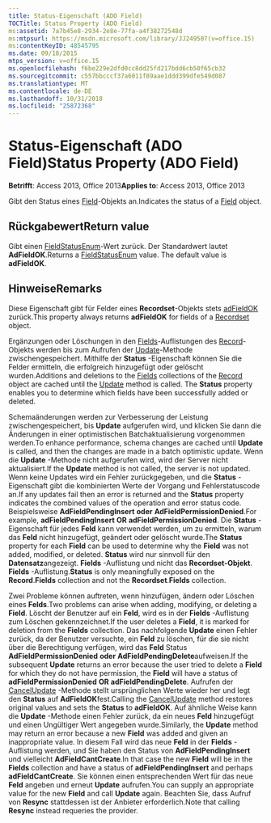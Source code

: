 ```yaml
---
title: Status-Eigenschaft (ADO Field)
TOCTitle: Status Property (ADO Field)
ms:assetid: 7a7b45e8-2934-2e8e-77fa-a4f38272548d
ms:mtpsurl: https://msdn.microsoft.com/library/JJ249507(v=office.15)
ms:contentKeyID: 48545795
ms.date: 09/18/2015
mtps_version: v=office.15
ms.openlocfilehash: f6be229e2dfd0cc8dd25fd217bdd6cb50f65cb32
ms.sourcegitcommit: c557bbcccf37a6011f89aae1ddd399dfe549d087
ms.translationtype: MT
ms.contentlocale: de-DE
ms.lasthandoff: 10/31/2018
ms.locfileid: "25872368"
---
```

# <a name="status-property-ado-field"></a><span data-ttu-id="67d0a-102">Status-Eigenschaft (ADO Field)</span><span class="sxs-lookup"><span data-stu-id="67d0a-102">Status Property (ADO Field)</span></span>


<span data-ttu-id="67d0a-103">**Betrifft**: Access 2013, Office 2013</span><span class="sxs-lookup"><span data-stu-id="67d0a-103">**Applies to**: Access 2013, Office 2013</span></span>

<span data-ttu-id="67d0a-104">Gibt den Status eines [Field](field-object-ado.md)-Objekts an.</span><span class="sxs-lookup"><span data-stu-id="67d0a-104">Indicates the status of a [Field](field-object-ado.md) object.</span></span>

## <a name="return-value"></a><span data-ttu-id="67d0a-105">Rückgabewert</span><span class="sxs-lookup"><span data-stu-id="67d0a-105">Return value</span></span>

<span data-ttu-id="67d0a-p101">Gibt einen [FieldStatusEnum](fieldstatusenum.md)-Wert zurück. Der Standardwert lautet **AdFieldOK**.</span><span class="sxs-lookup"><span data-stu-id="67d0a-p101">Returns a [FieldStatusEnum](fieldstatusenum.md) value. The default value is **adFieldOK**.</span></span>

## <a name="remarks"></a><span data-ttu-id="67d0a-108">Hinweise</span><span class="sxs-lookup"><span data-stu-id="67d0a-108">Remarks</span></span>

<span data-ttu-id="67d0a-109">Diese Eigenschaft gibt für Felder eines **Recordset**-Objekts stets [adFieldOK](recordset-object-ado.md) zurück.</span><span class="sxs-lookup"><span data-stu-id="67d0a-109">This property always returns **adFieldOK** for fields of a [Recordset](recordset-object-ado.md) object.</span></span>

<span data-ttu-id="67d0a-p102">Ergänzungen oder Löschungen in den [Fields](fields-collection-ado.md)-Auflistungen des [Record](record-object-ado.md)-Objekts werden bis zum Aufrufen der [Update](update-method-ado.md)-Methode zwischengespeichert. Mithilfe der **Status** -Eigenschaft können Sie die Felder ermitteln, die erfolgreich hinzugefügt oder gelöscht wurden.</span><span class="sxs-lookup"><span data-stu-id="67d0a-p102">Additions and deletions to the [Fields](fields-collection-ado.md) collections of the [Record](record-object-ado.md) object are cached until the [Update](update-method-ado.md) method is called. The **Status** property enables you to determine which fields have been successfully added or deleted.</span></span>

<span data-ttu-id="67d0a-112">Schemaänderungen werden zur Verbesserung der Leistung zwischengespeichert, bis **Update** aufgerufen wird, und klicken Sie dann die Änderungen in einer optimistischen Batchaktualisierung vorgenommen werden.</span><span class="sxs-lookup"><span data-stu-id="67d0a-112">To enhance performance, schema changes are cached until **Update** is called, and then the changes are made in a batch optimistic update.</span></span> <span data-ttu-id="67d0a-113">Wenn die **Update** -Methode nicht aufgerufen wird, wird der Server nicht aktualisiert.</span><span class="sxs-lookup"><span data-stu-id="67d0a-113">If the **Update** method is not called, the server is not updated.</span></span> <span data-ttu-id="67d0a-114">Wenn keine Updates wird ein Fehler zurückgegeben, und die **Status** -Eigenschaft gibt die kombinierten Werte der Vorgang und Fehlerstatuscode an.</span><span class="sxs-lookup"><span data-stu-id="67d0a-114">If any updates fail then an error is returned and the **Status** property indicates the combined values of the operation and error status code.</span></span> <span data-ttu-id="67d0a-115">Beispielsweise **AdFieldPendingInsert** **oder** **AdFieldPermissionDenied**.</span><span class="sxs-lookup"><span data-stu-id="67d0a-115">For example, **adFieldPendingInsert** **OR** **adFieldPermissionDenied**.</span></span> <span data-ttu-id="67d0a-116">Die **Status** -Eigenschaft für jedes **Feld** kann verwendet werden, um zu ermitteln, warum das **Feld** nicht hinzugefügt, geändert oder gelöscht wurde.</span><span class="sxs-lookup"><span data-stu-id="67d0a-116">The **Status** property for each **Field** can be used to determine why the **Field** was not added, modified, or deleted.</span></span> <span data-ttu-id="67d0a-117">**Status** wird nur sinnvoll für den **Datensatz**angezeigt. **Fields** -Auflistung und nicht das **Recordset-Objekt**. **Fields** -Auflistung.</span><span class="sxs-lookup"><span data-stu-id="67d0a-117">**Status** is only meaningfully exposed on the **Record**.**Fields** collection and not the **Recordset**.**Fields** collection.</span></span>

<span data-ttu-id="67d0a-118">Zwei Probleme können auftreten, wenn hinzufügen, ändern oder Löschen eines **Felds**.</span><span class="sxs-lookup"><span data-stu-id="67d0a-118">Two problems can arise when adding, modifying, or deleting a **Field**.</span></span> <span data-ttu-id="67d0a-119">Löscht der Benutzer auf ein **Feld**, wird es in der **Fields** -Auflistung zum Löschen gekennzeichnet.</span><span class="sxs-lookup"><span data-stu-id="67d0a-119">If the user deletes a **Field**, it is marked for deletion from the **Fields** collection.</span></span> <span data-ttu-id="67d0a-120">Das nachfolgende **Update** einen Fehler zurück, da der Benutzer versuchte, ein **Feld** zu löschen, für die sie nicht über die Berechtigung verfügen, wird das **Feld** Status **AdFieldPermissionDenied** **oder** **AdFieldPendingDelete**aufweisen.</span><span class="sxs-lookup"><span data-stu-id="67d0a-120">If the subsequent **Update** returns an error because the user tried to delete a **Field** for which they do not have permission, the **Field** will have a status of **adFieldPermissionDenied** **OR** **adFieldPendingDelete**.</span></span> <span data-ttu-id="67d0a-121">Aufrufen der [CancelUpdate](cancelupdate-method-ado.md) -Methode stellt ursprünglichen Werte wieder her und legt den **Status** auf **AdFieldOK**fest.</span><span class="sxs-lookup"><span data-stu-id="67d0a-121">Calling the [CancelUpdate](cancelupdate-method-ado.md) method restores original values and sets the **Status** to **adFieldOK**.</span></span> <span data-ttu-id="67d0a-122">Auf ähnliche Weise kann die **Update** -Methode einen Fehler zurück, da ein neues **Feld** hinzugefügt und einen Ungültiger Wert angegeben wurde.</span><span class="sxs-lookup"><span data-stu-id="67d0a-122">Similarly, the **Update** method may return an error because a new **Field** was added and given an inappropriate value.</span></span> <span data-ttu-id="67d0a-123">In diesem Fall wird das neue **Feld** in der **Fields** -Auflistung werden, und Sie haben den Status von **AdFieldPendingInsert** und vielleicht **AdFieldCantCreate**.</span><span class="sxs-lookup"><span data-stu-id="67d0a-123">In that case the new **Field** will be in the **Fields** collection and have a status of **adFieldPendingInsert** and perhaps **adFieldCantCreate**.</span></span> <span data-ttu-id="67d0a-124">Sie können einen entsprechenden Wert für das neue **Feld** angeben und erneut **Update** aufrufen.</span><span class="sxs-lookup"><span data-stu-id="67d0a-124">You can supply an appropriate value for the new **Field** and call **Update** again.</span></span> <span data-ttu-id="67d0a-125">Beachten Sie, dass Aufruf von **Resync** stattdessen ist der Anbieter erforderlich.</span><span class="sxs-lookup"><span data-stu-id="67d0a-125">Note that calling **Resync** instead requeries the provider.</span></span>

